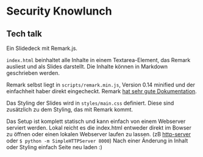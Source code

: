 # Security Knowlunch



## Tech talk

Ein Slidedeck mit Remark.js.

`index.html` beinhaltet alle Inhalte in einem Textarea-Element, das Remark ausliest und als Slides darstellt. Die Inhalte können in Markdown geschrieben werden.

Remark selbst liegt in `scripts/remark.min.js`, Version 0.14 minified und der einfachheit haber direkt eingecheckt.
Remark [hat sehr gute Dokumentation](https://github.com/gnab/remark/wiki).

Das Styling der Slides wird in `styles/main.css` definiert. Diese sind zusätzlich zu dem Styling, das mit Remark kommt.

Das Setup ist komplett statisch und kann einfach von einem Webserver serviert werden.
Lokal reicht es die index.html entweder direkt im Bowser zu öffnen oder einen lokalen Webserver laufen zu lassen. (zB [http-server](https://www.npmjs.com/package/http-server) oder `$ python -m SimpleHTTPServer 8000`)
Nach einer Änderung in Inhalt oder Styling einfach Seite neu laden :)
